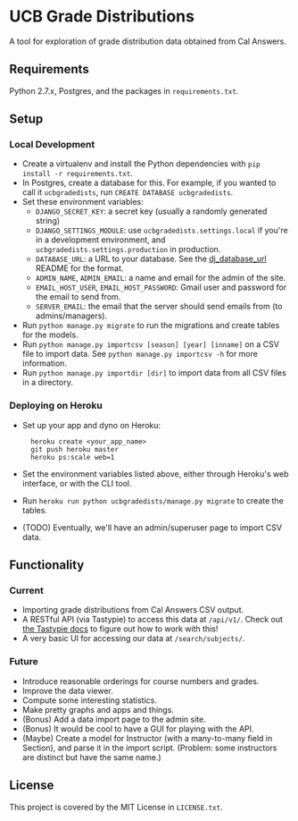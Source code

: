 # UCB Grade Distributions

A tool for exploration of grade distribution data obtained from Cal Answers.

## Requirements

Python 2.7.x, Postgres, and the packages in `requirements.txt`.

## Setup

### Local Development

* Create a virtualenv and install the Python dependencies with `pip install -r requirements.txt`.
* In Postgres, create a database for this. For example, if you wanted to call it `ucbgradedists`, run `CREATE DATABASE ucbgradedists`.
* Set these environment variables:
  * `DJANGO_SECRET_KEY`: a secret key (usually a randomly generated string)
  * `DJANGO_SETTINGS_MODULE`: use `ucbgradedists.settings.local` if you're in a development environment, and `ucbgradedists.settings.production` in production.
  * `DATABASE_URL`: a URL to your database. See the [dj_database_url](https://github.com/kennethreitz/dj-database-url) README for the format.
  * `ADMIN_NAME`, `ADMIN_EMAIL`: a name and email for the admin of the site.
  * `EMAIL_HOST_USER`, `EMAIL_HOST_PASSWORD`: Gmail user and password for the email to send from.
  * `SERVER_EMAIL`: the email that the server should send emails from (to admins/managers).
* Run `python manage.py migrate` to run the migrations and create tables for the models.
* Run `python manage.py importcsv [season] [year] [inname]` on a CSV file to import data. See `python manage.py importcsv -h` for more information.
* Run `python manage.py importdir [dir]` to import data from all CSV files in a directory.

### Deploying on Heroku

* Set up your app and dyno on Heroku:

        heroku create <your_app_name>
        git push heroku master
        heroku ps:scale web=1

* Set the environment variables listed above, either through Heroku's web interface, or with the CLI tool.
* Run `heroku run python ucbgradedists/manage.py migrate` to create the tables.
* (TODO) Eventually, we'll have an admin/superuser page to import CSV data.

## Functionality

### Current

* Importing grade distributions from Cal Answers CSV output.
* A RESTful API (via Tastypie) to access this data at `/api/v1/`. Check out [the Tastypie docs](http://django-tastypie.readthedocs.org/en/latest/) to figure out how to work with this!
* A very basic UI for accessing our data at `/search/subjects/`.

### Future

* Introduce reasonable orderings for course numbers and grades.
* Improve the data viewer.
* Compute some interesting statistics.
* Make pretty graphs and apps and things.
* (Bonus) Add a data import page to the admin site.
* (Bonus) It would be cool to have a GUI for playing with the API.
* (Maybe) Create a model for Instructor (with a many-to-many field in Section), and parse it in the import script. (Problem: some instructors are distinct but have the same name.)

## License

This project is covered by the MIT License in `LICENSE.txt`.
